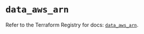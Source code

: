 # `data_aws_arn`

Refer to the Terraform Registry for docs: [`data_aws_arn`](https://registry.terraform.io/providers/hashicorp/aws/3.76.1/docs/data-sources/arn).
